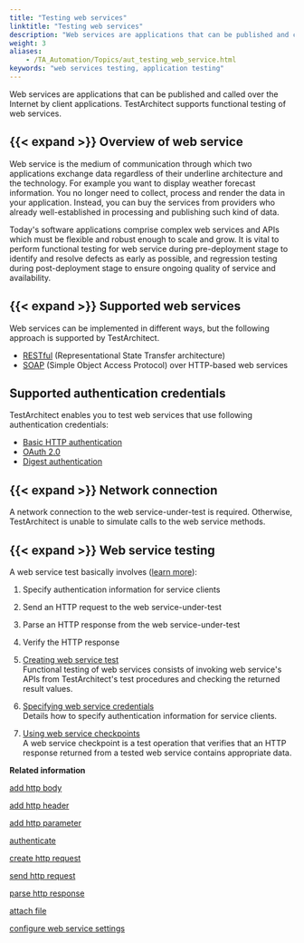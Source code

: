 ```yaml
--- 
title: "Testing web services"
linktitle: "Testing web services"
description: "Web services are applications that can be published and called over the Internet by client applications. TestArchitect supports functional testing of web services."
weight: 3
aliases: 
    - /TA_Automation/Topics/aut_testing_web_service.html
keywords: "web services testing, application testing"
---
```


Web services are applications that can be published and called over the Internet by client applications. TestArchitect supports functional testing of web services.

## {{< expand >}} Overview of web service

Web service is the medium of communication through which two applications exchange data regardless of their underline architecture and the technology. For example you want to display weather forecast information. You no longer need to collect, process and render the data in your application. Instead, you can buy the services from providers who already well-established in processing and publishing such kind of data.

Today's software applications comprise complex web services and APIs which must be flexible and robust enough to scale and grow. It is vital to perform functional testing for web service during pre-deployment stage to identify and resolve defects as early as possible, and regression testing during post-deployment stage to ensure ongoing quality of service and availability.

## {{< expand >}} Supported web services

Web services can be implemented in different ways, but the following approach is supported by TestArchitect.

-   [RESTful](http://docs.oracle.com/javaee/6/tutorial/doc/gijqy.html) \(Representational State Transfer architecture\)
-   [SOAP](https://www.w3schools.com/xml/xml_soap.asp) \(Simple Object Access Protocol\) over HTTP-based web services

## Supported authentication credentials

TestArchitect enables you to test web services that use following authentication credentials:

-   [Basic HTTP authentication](https://tools.ietf.org/html/rfc7617)
-   [OAuth 2.0](https://oauth.net/2/)
-   [Digest authentication](https://tools.ietf.org/html/rfc2617#section-3)

## {{< expand >}} Network connection

A network connection to the web service-under-test is required. Otherwise, TestArchitect is unable to simulate calls to the web service methods.

## {{< expand >}} Web service testing

A web service test basically involves \([learn more](/automation-guide/application-testing/testing-web-and-ria-applications/testing-web-services/creating-a-test#section_l5x_qrm_1y)\):

1.  Specify authentication information for service clients
2.  Send an HTTP request to the web service-under-test
3.  Parse an HTTP response from the web service-under-test
4.  Verify the HTTP response

1.  [Creating web service test](/automation-guide/application-testing/testing-web-and-ria-applications/testing-web-services/creating-a-test)  
Functional testing of web services consists of invoking web service's APIs from TestArchitect's test procedures and checking the returned result values.
2.  [Specifying web service credentials](/automation-guide/application-testing/testing-web-and-ria-applications/testing-web-services/specifying-credentials)  
Details how to specify authentication information for service clients.
3.  [Using web service checkpoints](/automation-guide/application-testing/testing-web-and-ria-applications/testing-web-services/using-checkpoints)  
A web service checkpoint is a test operation that verifies that an HTTP response returned from a tested web service contains appropriate data.



**Related information**  


[add http body](/automation-guide/action-based-testing-language/built-in-actions/system-actions/web-services/add-http-body)

[add http header](/automation-guide/action-based-testing-language/built-in-actions/system-actions/web-services/add-http-header)

[add http parameter](/automation-guide/action-based-testing-language/built-in-actions/system-actions/web-services/add-http-parameter)

[authenticate](/automation-guide/action-based-testing-language/built-in-actions/system-actions/web-services/authenticate)

[create http request](/automation-guide/action-based-testing-language/built-in-actions/system-actions/web-services/create-http-request)

[send http request](/automation-guide/action-based-testing-language/built-in-actions/system-actions/web-services/send-http-request)

[parse http response](/automation-guide/action-based-testing-language/built-in-actions/system-actions/web-services/parse-http-response)

[attach file](/automation-guide/action-based-testing-language/built-in-actions/system-actions/web-services/attach-file)

[configure web service settings](/automation-guide/action-based-testing-language/built-in-actions/system-actions/web-services/configure-web-service-settings)

